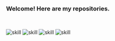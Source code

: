 ### Welcome! Here are my repositories.
<br>

![skill](https://img.shields.io/badge/HTML5-E34F26?style=for-the-badge&logo=html5&logoColor=white) ![skill](https://img.shields.io/badge/CSS3-1572B6?style=for-the-badge&logo=css3&logoColor=white) ![skill](https://img.shields.io/badge/GIT-E44C30?style=for-the-badge&logo=git&logoColor=white) ![skill](https://img.shields.io/badge/Python-3776AB.svg?style=for-the-badge&logo=Python&logoColor=white)


